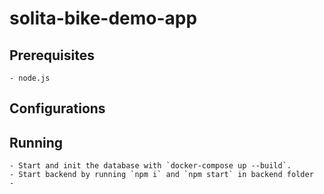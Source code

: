 # solita-bike-demo-app

## Prerequisites
    - node.js

## Configurations

## Running
    - Start and init the database with `docker-compose up --build`.
    - Start backend by running `npm i` and `npm start` in backend folder
    - 
